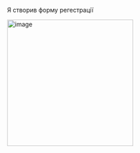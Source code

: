 Я створив форму регестрації 

<img width="292" alt="image" src="https://github.com/user-attachments/assets/33bf3d23-5fce-48ac-83d5-17f3680c1deb" />

